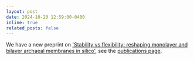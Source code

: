 ```yaml
---
layout: post
date: 2024-10-20 12:59:00-0400
inline: true
related_posts: false
---
```


We have a new preprint on <a href="https://www.biorxiv.org/content/10.1101/2024.10.18.619072v1.abstract">'Stability vs flexibility: reshaping monolayer and bilayer archaeal membranes in silico'</a>, see the <a href="https://ffffrey.github.io/publications/"> publications page</a>.

